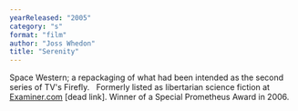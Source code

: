 ```yaml
---
yearReleased: "2005"
category: "s"
format: "film"
author: "Joss Whedon"
title: "Serenity"
---
```

Space Western; a repackaging of what had been  intended as the second series of TV's Firefly.
 
Formerly listed as libertarian science fiction  at <a href="http://www.examiner.com/article/sf-subgenres-what-is-libertarian-science-fiction"> Examiner.com</a> [dead link]. Winner of a Special Prometheus Award  in 2006.